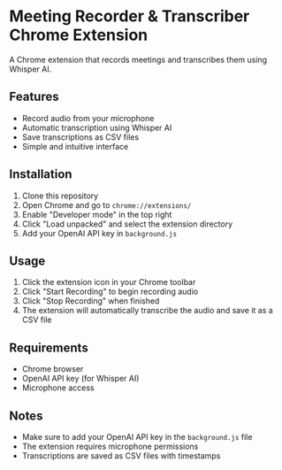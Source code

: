 # Meeting Recorder & Transcriber Chrome Extension

A Chrome extension that records meetings and transcribes them using Whisper AI.

## Features
- Record audio from your microphone
- Automatic transcription using Whisper AI
- Save transcriptions as CSV files
- Simple and intuitive interface

## Installation

1. Clone this repository
2. Open Chrome and go to `chrome://extensions/`
3. Enable "Developer mode" in the top right
4. Click "Load unpacked" and select the extension directory
5. Add your OpenAI API key in `background.js`

## Usage

1. Click the extension icon in your Chrome toolbar
2. Click "Start Recording" to begin recording audio
3. Click "Stop Recording" when finished
4. The extension will automatically transcribe the audio and save it as a CSV file

## Requirements

- Chrome browser
- OpenAI API key (for Whisper AI)
- Microphone access

## Notes

- Make sure to add your OpenAI API key in the `background.js` file
- The extension requires microphone permissions
- Transcriptions are saved as CSV files with timestamps 